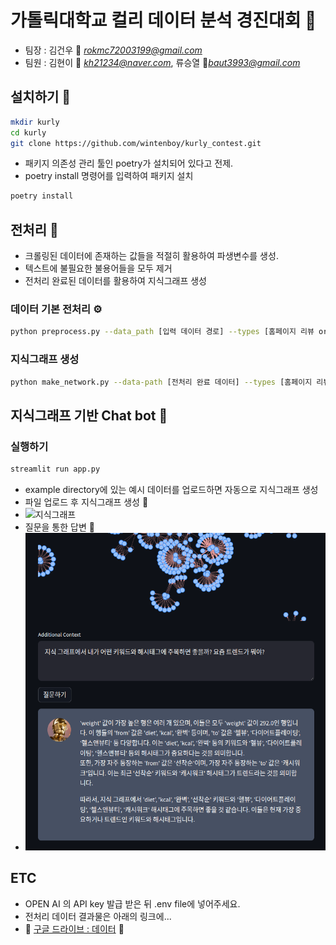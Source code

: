 # 가톨릭대학교 컬리 데이터 분석 경진대회 📣
+ 팀장 : 김건우 📧 *rokmc72003199@gmail.com*
+ 팀원 : 김현이 📧 *kh21234@naver.com*, 류승열 📧*baut3993@gmail.com*
## 설치하기 💽
```bash
mkdir kurly
cd kurly
git clone https://github.com/wintenboy/kurly_contest.git
``` 
+ 패키지 의존성 관리 툴인 poetry가 설치되어 있다고 전제.
+ poetry install 명령어를 입력하여 패키지 설치
```bash
poetry install
```
## 전처리 🔧
+ 크롤링된 데이터에 존재하는 값들을 적절히 활용하여 파생변수를 생성.
+ 텍스트에 불필요한 불용어들을 모두 제거
+ 전처리 완료된 데이터를 활용하여 지식그래프 생성
### 데이터 기본 전처리 ⚙
```bash
python preprocess.py --data_path [입력 데이터 경로] --types [홈페이지 리뷰 or 블로그 포스팅] --output_path [출력 데이터 경로]
```
### 지식그래프 생성
```bash
python make_network.py --data-path [전처리 완료 데이터] --types [홈페이지 리뷰 or 블로그 포스팅] --output_path [지식그래프 데이터 경로]
```

## 지식그래프 기반 Chat bot 🤖
### 실행하기
```bash
streamlit run app.py
```
+ example directory에 있는 예시 데이터를 업로드하면 자동으로 지식그래프 생성 
+ 파일 업로드 후 지식그래프 생성 🎥
+ ![지식그래프](img/beauty_kg.gif)
+ 질문을 통한 답변 🎥
+ ![answer](img/beauty_answer.png)

## ETC
+ OPEN AI 의 API key 발급 받은 뒤 .env file에 넣어주세요.
+ 전처리 데이터 결과물은 아래의 링크에...
+ 💽 [구글 드라이브 : 데이터](https://drive.google.com/drive/folders/1I3eW3YMdazzknO3SW2F_bN8bnMZVE4je?usp=sharing) 💽